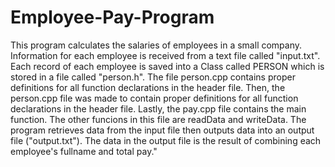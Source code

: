 # Employee-Pay-Program
This program calculates the salaries of employees in a small company.  Information for each employee is received from a text file called "input.txt".  Each record of each employee is saved into a Class called PERSON which is stored in a file called "person.h". The file person.cpp contains proper definitions for all function declarations in the header file.  Then, the person.cpp file was made to contain proper definitions for all function declarations in the header file.        Lastly, the pay.cpp file contains the main function.  The other funcions in this file are readData and writeData.  The program retrieves data from the input file then outputs data into an output file ("output.txt").  The data in the output file is the result of combining each employee's fullname and total pay."
